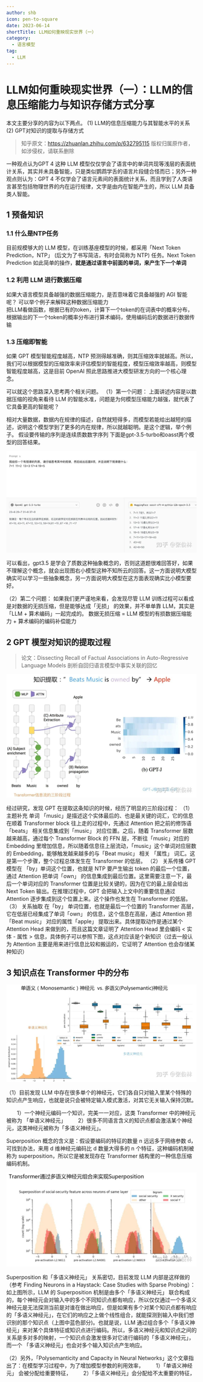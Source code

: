 ```yaml
---
author: shb
icon: pen-to-square
date: 2023-06-14
shortTitle: LLM如何重映现实世界（一）
category:
  - 语言模型
tag:
  - LLM
---
```


# LLM如何重映现实世界（一）：LLM的信息压缩能力与知识存储方式分享


本文主要分享的内容为以下两点。
(1) LLM的信息压缩能力与其智能水平的关系
(2) GPT对知识的提取与存储方式

<!-- more -->

> 知乎原文：https://zhuanlan.zhihu.com/p/632795115
> 版权归属原作者，如涉侵权，请联系删除

 一种观点认为GPT 4 这种 LLM 模型仅仅学会了语言中的单词共现等浅层的表面统计关系，其实并未具备智能，只是类似鹦鹉学舌的语言片段缝合怪而已；另外一种观点则认为：GPT 4 不仅学会了语言元素间的表面统计关系，而且学到了人类语言甚至包括物理世界的内在运行规律，文字是由内在智能产生的，所以 LLM 具备类人智能。

## 1 预备知识

### 1.1 什么是NTP任务

目前规模够大的 LLM 模型，在训练基座模型的时候，都采用「Next Token Prediction，NTP」 (后文为了书写简洁，有时会简称为 NTP) 任务。Next Token Prediction 如此简单的操作，**就是通过语言中前面的单词，来产生下一个单词**

### 1.2 利用 LLM 进行数据压缩

如果大语言模型具备越强的数据压缩能力，是否意味着它具备越强的 AGI 智能呢？
可以举个例子来解释这种数据压缩能力	
把LLM看做函数，根据已有的token，计算下一个token的在词表中的概率分布，根据输出的下一个token的概率分布进行算术编码，使用编码后的数据进行数据传输

### 1.3 压缩即智能

如果 GPT 模型智能程度越高，NTP 预测得越准确，则其压缩效率就越高。所以，我们可以根据模型的压缩效率来评估模型的智能程度，模型压缩效率越高，则模型智能程度越高，这是目前 OpenAI 照此思路推进大模型研发方向的一个核心理念。

可以就这个思路深入思考两个相关问题。
（1）第一个问题：
上面讲述内容是以数据压缩的视角来看待 LLM 的智能水准，问题是为何模型压缩能力越强，就代表了它具备更高的智能呢？

相对大量数据，数据内在规律的描述，自然就短得多，而模型若能给出越短的描述，说明这个模型学到了更多的内在规律，所以就越聪明。是这个逻辑，举个例子。
假设要传输的序列是连续质数数字序列
下面是gpt-3.5-turbo和oasst两个模型的回答结果。

!["图1 两个模型针对质数概念理解的测试对比"](/assets/images/llm/ntp_image1.png "图1 两个模型针对质数概念理解的测试对比")

可以看出，gpt3.5 是学会了质数这种抽象概念的，否则这道题很难回答好，如果不理解这个概念，就会出现图右小模型这种不知所云的回答。这一方面说明大模型确实可以学习一些抽象概念，另一方面说明大模型在这方面表现确实比小模型要好。

（2）第二个问题：
如果我们更严谨地来看，会发现尽管 LLM 训练过程可以看成是对数据的无损压缩，但是能够达成「无损」 的效果，并不单单靠 LLM，其实是「LLM + 算术编码」一起完成的。
数据无损压缩 = LLM 模型的有损数据压缩能力 + 算术编码的编码补偿能力

## 2 GPT 模型对知识的提取过程

>论文：Dissecting Recall of Factual Associations in Auto-Regressive Language Models
>剖析自回归语言模型中事实关联的回忆

![图2 GPT模型对知识的提取归纳过程示意图](/assets/images/llm/ntp_image2.png "图2 GPT模型对知识的提取归纳过程示意图")

经过研究，发现 GPT 在提取这条知识的时候，经历了明显的三阶段过程：
（1） 主题补充
单词 「music」是描述这个实体最后的、也是最关键的词汇，它的信息在顺着 Transformer block 往上走的过程中，先通过 Attention 把之前的修饰语「beats」 相关信息集成到「music」 对应位置。之后，随着 Transformer 层数越来越高，通过每个 Transformer Block 的 FFN 层，不断往「music」对应的 Embedding 里增加信息，所以随着信息往上层流动，「music」这个单词对应层数的 Embedding，能够触发越来越多的与「Beat music」 相关 「属性」 词汇。这是第一个步骤，整个过程总体发生在 Transformer 的低层。
（2） 关系传播
GPT 模型在 「by」单词这个位置，也就是 NTP 要产生输出 token 的最后一个位置，通过 Attention 把单词「own」  的信息集成到最后位置。这里需要注意一下，最后一个单词对应的 Transformer 位置是比较关键的，因为在它的最上层会给出 Next Token 输出。在推理过程中，GPT 会把输入上文中的重要信息通过 Attention 逐步集成到这个位置上来。这个操作也发生在 Transformer 的低层。
（3） 关系抽取
在「by」 单词位置，也就是最后一个位置的 Transformer 高层，它在低层已经集成了单词「own」 的信息，这个信息在高层，通过 Attention 把「Beat music」 对应的属性「apple」 提取出来。具体提取动作是通过某个 Attention Head 来做到的，而且这篇文章证明了 Attention Head 里会编码 < 实体 - 属性 > 信息，具体例子可以参照下图，这点对应该是个新知识（过去一般认为 Attention 主要是用来进行信息比较和搬运的，它证明了 Attention 也会存储某种知识）

## 3 知识点在 Transformer 中的分布

![图3 单语义神经元与多语义神经元示意图](/assets/images/llm/ntp_image3.png "图3 单语义神经元与多语义神经元示意图")

（1）目前发现 LLM 中存在很多单个的神经元，它们各自只对输入里某个特殊的知识点产生响应，也就是说只会被特定输入模式激活，对其它无关输入保持沉默。

&emsp;&emsp;1）一个神经元编码一个知识，完美一一对应，这类 Transformer 中的神经元被称为 「单语义神经元」
&emsp;&emsp;2）很多不同语言含义的知识点都会激活某个神经元，这类神经元被称为「多语义神经元」。

Superposition 概念的含义是：假设要编码的特征的数量 n 远远多于网络参数 d，可找到办法，来用 d 维神经元编码比 d 数量大得多的 n 个特征，这种编码机制被称为 superposition，所以它是被发现存在 Transformer 结构里的一种信息压缩编码机制。

![图4 重叠编码示意图"](/assets/images/llm/ntp_image4.png  "图4 重叠编码示意图")

Superposition 和「多语义神经元」 关系密切，目前发现 LLM 内部是这样做的（参考 Finding Neurons in a Haystack: Case Studies with Sparse Probing）：如上图所示，LLM 的 Superposition 机制是由多个「多语义神经元」 联合构成的，每个神经元会对输入中的多个不同知识点都有响应，所以仅仅通过一个多语义神经元是无法探测当前是对谁在做出响应，但是如果有多个对某个知识点都有响应的「多语义神经元」，在它们的响应之上做个线性组合，就能探测到输入中我们想识别的那个知识点（上图中蓝色部分)。也就是说，LLM 通过组合多个「多语义神经元」来对某个具体特征或知识点进行编码。所以，多语义神经元和知识点之间的关系是多对多的映射，一个知识点会激发很多对它进行编码的「多语义神经元」，而一个 「多语义神经元」也会对多个输入知识点产生响应。

（2）另外，「Polysemanticity and Capacity in Neural Networks」这个文章指出了：在模型学习过程中，为了增加模型参数的利用效率，
&emsp;&emsp;1）「单语义神经元」 会被分配给重要特征，
&emsp;&emsp;2）「多语义神经元」会分配给不太重要的特征，
